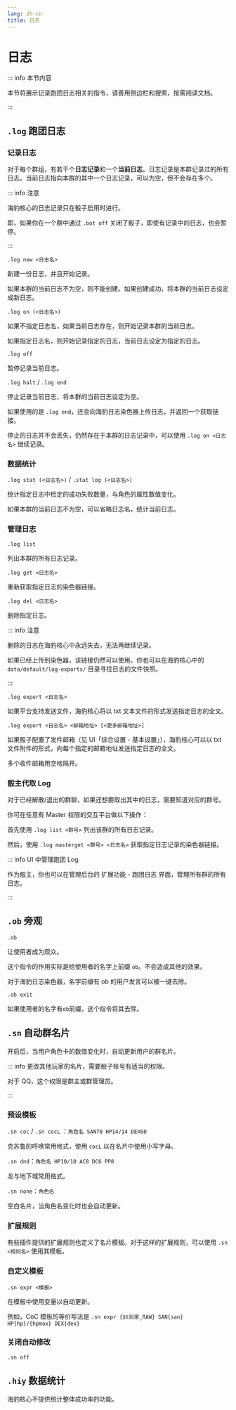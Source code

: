 ```yaml
---
lang: zh-cn
title: 日志
---
```


# 日志

::: info 本节内容

本节将展示记录跑团日志相关的指令，请善用侧边栏和搜索，按需阅读文档。

:::

## `.log` 跑团日志

### 记录日志

对于每个群组，有若干个**日志记录**和一个**当前日志**。日志记录是本群记录过的所有日志。当前日志指向本群的其中一个日志记录，可以为空，但不会存在多个。

::: info 注意

海豹核心的日志记录只在骰子启用时进行。

即，如果你在一个群中通过 `.bot off` 关闭了骰子，即使有记录中的日志，也会暂停。

:::

`.log new <日志名>`

新建一份日志，并且开始记录。

如果本群的当前日志不为空，则不能创建。如果创建成功，将本群的当前日志设定成新日志。

`.log on (<日志名>)`

如果不指定日志名，如果当前日志存在，则开始记录本群的当前日志。

如果指定日志名，则开始记录指定的日志，当前日志设定为指定的日志。

`.log off`

暂停记录当前日志。

`.log halt` / `.log end`

停止记录当前日志，将本群的当前日志设定为空。

如果使用的是 `.log end`，还会向海豹日志染色器上传日志，并返回一个获取链接。

停止的日志并不会丢失，仍然存在于本群的日志记录中，可以使用 `.log on <日志名>` 继续记录。

### 数据统计

`.log stat (<日志名>)` / `.stat log (<日志名>)`

统计指定日志中检定的成功失败数量，与角色的属性数值变化。

如果本群的当前日志不为空，可以省略日志名，统计当前日志。

### 管理日志

`.log list`

列出本群的所有日志记录。

`.log get <日志名>`

重新获取指定日志的染色器链接。

`.log del <日志名>`

删除指定日志。

::: info 注意

删除的日志在海豹核心中永远失去，无法再继续记录。

如果已经上传到染色器，该链接仍然可以使用。你也可以在海豹核心中的 `data/default/log-exports/` 目录寻找日志的文件快照。

:::

`.log export <日志名>`

如果平台支持发送文件，海豹核心将以 txt 文本文件的形式发送指定日志的全文。

`.log export <日志名> <邮箱地址> [<更多邮箱地址>]`

如果骰子配置了发件邮箱（见 UI「综合设置 - 基本设置」），海豹核心可以以 txt 文件附件的形式，向每个指定的邮箱地址发送指定日志的全文。

多个收件邮箱用空格隔开。

### 骰主代取 Log

对于已经解散/退出的群聊，如果还想要取出其中的日志，需要知道对应的群号。

你可在任意有 Master 权限的交互平台做以下操作：

首先使用 `.log list <群号>` 列出该群的所有日志记录。

然后，使用 `.log masterget <群号> <日志名>` 获取指定日志记录的染色器链接。

::: info UI 中管理跑团 Log

作为骰主，你也可以在管理后台的 扩展功能 - 跑团日志 界面，管理所有群的所有日志。

:::

## `.ob` 旁观

`.ob`

让使用者成为观众。

这个指令的作用实际是给使用者的名字上前缀 `ob`。不会造成其他的效果。

对于海豹日志染色器，名字前缀有 ob 的用户发言可以被一键去除。

`.ob exit`

如果使用者的名字有`ob`前缀，这个指令将其去除。

## `.sn` 自动群名片

开启后，当用户角色卡的数值变化时，自动更新用户的群名片。

::: info 更改其他玩家的名片，需要骰子账号有适当的权限。

对于 QQ，这个权限是群主或群管理员。

:::

### 预设模板

`.sn coc` / `.sn cocL` ：`角色名 SAN70 HP14/14 DEX60`

克苏鲁的呼唤常用格式，使用 `cocL` 以在名片中使用小写字母。

`.sn dnd`：`角色名 HP10/10 AC8 DC6 PP8`

龙与地下城常用格式。

`.sn none`：`角色名`

空白名片，当角色名变化时也会自动更新。

### 扩展规则

有些插件提供的扩展规则也定义了名片模板。对于这样的扩展规则，可以使用 `.sn <规则名>` 使用其模板。

### 自定义模板

`.sn expr <模板>`

在模板中使用变量以自动更新。

例如，CoC 模板的等价写法是 `.sn expr {$t玩家_RAW} SAN{san} HP{hp}/{hpmax} DEX{dex}`

### 关闭自动修改

`.sn off`

## `.hiy` 数据统计

海豹核心不提供统计整体成功率的功能。
